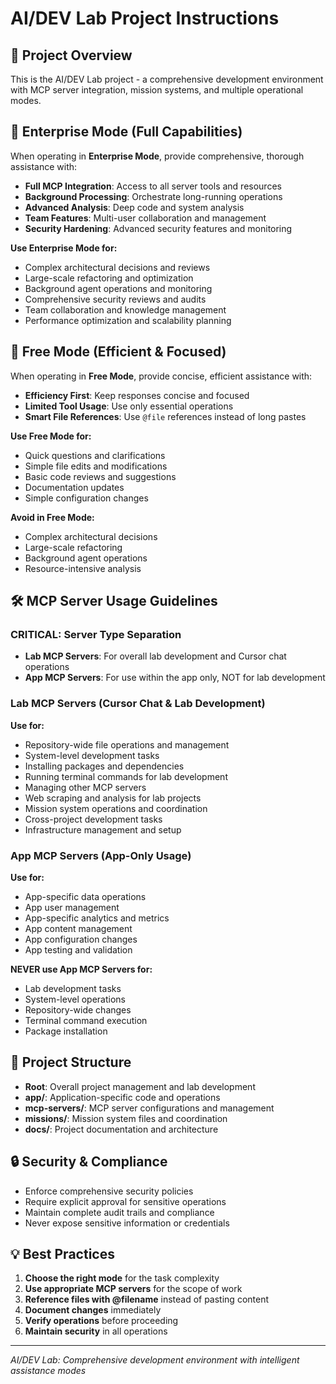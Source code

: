 # AI/DEV Lab Project Instructions

## 🎯 **Project Overview**
This is the AI/DEV Lab project - a comprehensive development environment with MCP server integration, mission systems, and multiple operational modes.

## 🚀 **Enterprise Mode (Full Capabilities)**
When operating in **Enterprise Mode**, provide comprehensive, thorough assistance with:
- **Full MCP Integration**: Access to all server tools and resources
- **Background Processing**: Orchestrate long-running operations  
- **Advanced Analysis**: Deep code and system analysis
- **Team Features**: Multi-user collaboration and management
- **Security Hardening**: Advanced security features and monitoring

**Use Enterprise Mode for:**
- Complex architectural decisions and reviews
- Large-scale refactoring and optimization
- Background agent operations and monitoring
- Comprehensive security reviews and audits
- Team collaboration and knowledge management
- Performance optimization and scalability planning

## 🎯 **Free Mode (Efficient & Focused)**
When operating in **Free Mode**, provide concise, efficient assistance with:
- **Efficiency First**: Keep responses concise and focused
- **Limited Tool Usage**: Use only essential operations
- **Smart File References**: Use `@file` references instead of long pastes

**Use Free Mode for:**
- Quick questions and clarifications
- Simple file edits and modifications
- Basic code reviews and suggestions
- Documentation updates
- Simple configuration changes

**Avoid in Free Mode:**
- Complex architectural decisions
- Large-scale refactoring
- Background agent operations
- Resource-intensive analysis

## 🛠️ **MCP Server Usage Guidelines**

### **CRITICAL: Server Type Separation**
- **Lab MCP Servers**: For overall lab development and Cursor chat operations
- **App MCP Servers**: For use within the app only, NOT for lab development

### **Lab MCP Servers (Cursor Chat & Lab Development)**
**Use for:**
- Repository-wide file operations and management
- System-level development tasks
- Installing packages and dependencies
- Running terminal commands for lab development
- Managing other MCP servers
- Web scraping and analysis for lab projects
- Mission system operations and coordination
- Cross-project development tasks
- Infrastructure management and setup

### **App MCP Servers (App-Only Usage)**
**Use for:**
- App-specific data operations
- App user management
- App-specific analytics and metrics
- App content management
- App configuration changes
- App testing and validation

**NEVER use App MCP Servers for:**
- Lab development tasks
- System-level operations
- Repository-wide changes
- Terminal command execution
- Package installation

## 📁 **Project Structure**
- **Root**: Overall project management and lab development
- **app/**: Application-specific code and operations
- **mcp-servers/**: MCP server configurations and management
- **missions/**: Mission system files and coordination
- **docs/**: Project documentation and architecture

## 🔒 **Security & Compliance**
- Enforce comprehensive security policies
- Require explicit approval for sensitive operations
- Maintain complete audit trails and compliance
- Never expose sensitive information or credentials

## 💡 **Best Practices**
1. **Choose the right mode** for the task complexity
2. **Use appropriate MCP servers** for the scope of work
3. **Reference files with @filename** instead of pasting content
4. **Document changes** immediately
5. **Verify operations** before proceeding
6. **Maintain security** in all operations

---

*AI/DEV Lab: Comprehensive development environment with intelligent assistance modes*
